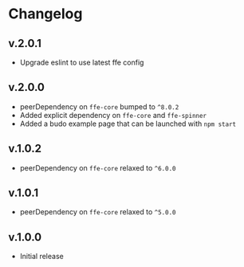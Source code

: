 # Changelog

## v.2.0.1
* Upgrade eslint to use latest ffe config

## v.2.0.0
* peerDependency on `ffe-core` bumped to `^8.0.2`
* Added explicit dependency on `ffe-core` and `ffe-spinner`
* Added a budo example page that can be launched with `npm start`

## v.1.0.2
* peerDependency on `ffe-core` relaxed to `^6.0.0`

## v.1.0.1
* peerDependency on `ffe-core` relaxed to `^5.0.0`

## v.1.0.0
* Initial release
